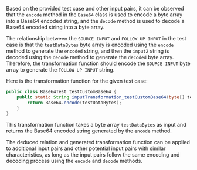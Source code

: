 Based on the provided test case and other input pairs, it can be observed that the `encode` method in the `Base64` class is used to encode a byte array into a Base64 encoded string, and the `decode` method is used to decode a Base64 encoded string into a byte array.

The relationship between the `SOURCE INPUT` and `FOLLOW UP INPUT` in the test case is that the `testDataBytes` byte array is encoded using the `encode` method to generate the `encoded` string, and then the `input2` string is decoded using the `decode` method to generate the `decoded` byte array. Therefore, the transformation function should encode the `SOURCE INPUT` byte array to generate the `FOLLOW UP INPUT` string.

Here is the transformation function for the given test case:

```java
public class Base64Test_testCustomBase64 {
    public static String inputTransformation_testCustomBase64(byte[] testDataBytes) {
        return Base64.encode(testDataBytes);
    }
}
```

This transformation function takes a byte array `testDataBytes` as input and returns the Base64 encoded string generated by the `encode` method.

The deduced relation and generated transformation function can be applied to additional input pairs and other potential input pairs with similar characteristics, as long as the input pairs follow the same encoding and decoding process using the `encode` and `decode` methods.